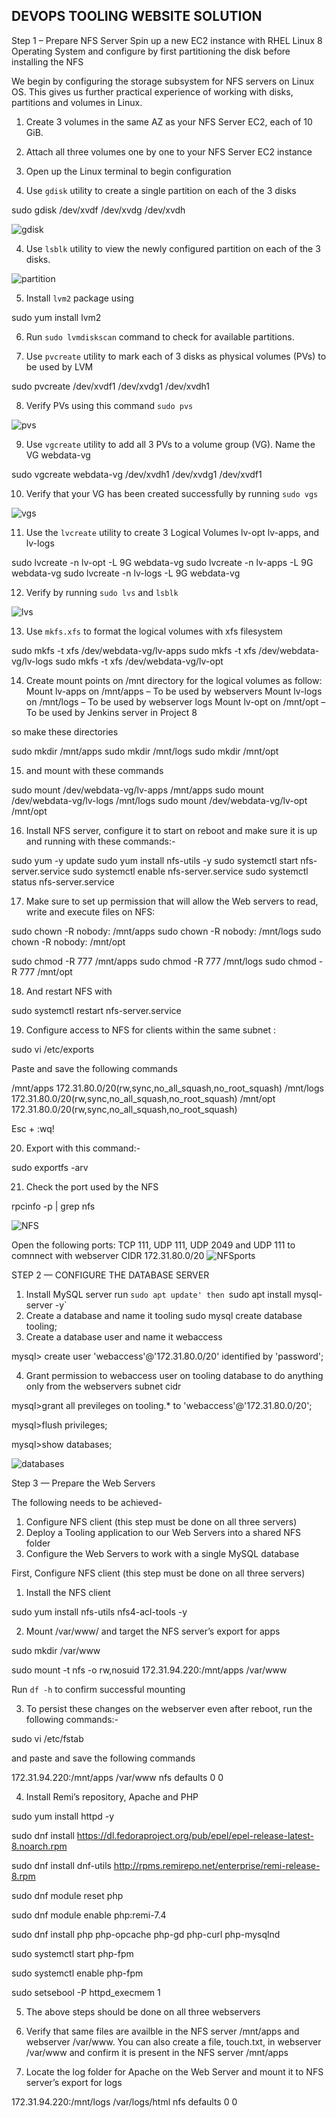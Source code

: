 ## DEVOPS TOOLING WEBSITE SOLUTION

Step 1 – Prepare NFS Server 
Spin up a new EC2 instance with RHEL Linux 8 Operating System and configure by first partitioning the disk before installing the NFS

We begin by configuring the storage subsystem for NFS servers on Linux OS. This gives us further  practical experience of working with disks, partitions and volumes in Linux.

1.  Create 3 volumes in the same AZ as your NFS Server EC2, each of 10 GiB.

2. Attach all three volumes one by one to your NFS Server EC2 instance

3. Open up the Linux terminal to begin configuration

4.  Use `gdisk` utility to create a single partition on each of the 3 disks

sudo gdisk /dev/xvdf /dev/xvdg /dev/xvdh

![gdisk](gdiskpartition.png)

4.  Use `lsblk` utility to view the newly configured partition on each of the 3 disks.

![partition](partitioneddisk.png)


5.  Install `lvm2` package using 

sudo yum install lvm2

6.  Run `sudo lvmdiskscan` command to check for available partitions.

7. Use `pvcreate` utility to mark each of 3 disks as physical volumes (PVs) to be used by LVM

sudo pvcreate /dev/xvdf1 /dev/xvdg1 /dev/xvdh1

8. Verify PVs using this command `sudo pvs` 

![pvs](pvs.png)

9. Use `vgcreate` utility to add all 3 PVs to a volume group (VG). Name the VG webdata-vg

sudo vgcreate webdata-vg /dev/xvdh1 /dev/xvdg1 /dev/xvdf1

10. Verify that your VG has been created successfully by running `sudo vgs`

![vgs](vgs.png)

11. Use the `lvcreate` utility to create 3 Logical Volumes lv-opt lv-apps, and lv-logs

sudo lvcreate -n lv-opt -L 9G webdata-vg
sudo lvcreate -n lv-apps -L 9G webdata-vg
sudo lvcreate -n lv-logs -L 9G webdata-vg

12. Verify by running `sudo lvs` and `lsblk`

![lvs](LVs.png)

13. Use `mkfs.xfs` to format the logical volumes with xfs filesystem

sudo mkfs -t xfs /dev/webdata-vg/lv-apps
sudo mkfs -t xfs /dev/webdata-vg/lv-logs
sudo mkfs -t xfs /dev/webdata-vg/lv-opt

14. Create mount points on /mnt directory for the logical volumes as follow:
Mount lv-apps on /mnt/apps – To be used by webservers
Mount lv-logs on /mnt/logs – To be used by webserver logs
Mount lv-opt on /mnt/opt – To be used by Jenkins server in Project 8

so make these directories

sudo mkdir /mnt/apps
sudo mkdir /mnt/logs
sudo mkdir /mnt/opt

15. and mount with these commands

sudo mount /dev/webdata-vg/lv-apps /mnt/apps
sudo mount /dev/webdata-vg/lv-logs /mnt/logs
sudo mount /dev/webdata-vg/lv-opt /mnt/opt

16. Install NFS server, configure it to start on reboot and make sure it is up and running with these commands:-

sudo yum -y update
sudo yum install nfs-utils -y
sudo systemctl start nfs-server.service
sudo systemctl enable nfs-server.service
sudo systemctl status nfs-server.service

17. Make sure to set up permission that will allow the Web servers to read, write and execute files on NFS:

sudo chown -R nobody: /mnt/apps
sudo chown -R nobody: /mnt/logs
sudo chown -R nobody: /mnt/opt

sudo chmod -R 777 /mnt/apps
sudo chmod -R 777 /mnt/logs
sudo chmod -R 777 /mnt/opt
 
 18. And restart NFS with 

sudo systemctl restart nfs-server.service

19. Configure access to NFS for clients within the same subnet :

sudo vi /etc/exports

Paste and save the following commands

/mnt/apps 172.31.80.0/20(rw,sync,no_all_squash,no_root_squash)
/mnt/logs 172.31.80.0/20(rw,sync,no_all_squash,no_root_squash)
/mnt/opt 172.31.80.0/20(rw,sync,no_all_squash,no_root_squash)

Esc + :wq!

20. Export with this command:-

sudo exportfs -arv

21. Check the port used by the NFS

rpcinfo -p | grep nfs

![NFS](NFSports.png)

 Open the following ports: TCP 111, UDP 111, UDP 2049 and UDP 111 to comnnect with webserver CIDR 172.31.80.0/20
![NFSports](NFSports.png)

STEP 2 — CONFIGURE THE DATABASE SERVER

1. Install MySQL server
 run `sudo apt update'
 then `sudo apt install mysql-server -y`
 2. Create a database and name it tooling
sudo mysql
create database tooling;
3. Create a database user and name it webaccess

mysql> create user 'webaccess'@'172.31.80.0/20' identified by 'password';

4. Grant permission to webaccess user on tooling database to do anything only from the webservers subnet cidr

mysql>grant all previleges on tooling.* to 'webaccess'@'172.31.80.0/20';

mysql>flush privileges;

mysql>show databases;

![databases](databases.png)

Step 3 — Prepare the Web Servers

The following needs to be achieved-
1. Configure NFS client (this step must be done on all three servers)
2. Deploy a Tooling application to our Web Servers into a shared NFS folder
3. Configure the Web Servers to work with a single MySQL database


First, Configure NFS client (this step must be done on all three servers)
1. Install the NFS client

sudo yum install nfs-utils nfs4-acl-tools -y

2. Mount /var/www/ and target the NFS server’s export for apps

sudo mkdir /var/www

sudo mount -t nfs -o rw,nosuid 172.31.94.220:/mnt/apps /var/www

Run `df -h` to confirm successful mounting

3. To persist these changes on the webserver even after reboot, run the following commands:-

sudo vi /etc/fstab

and paste and save the following commands

172.31.94.220:/mnt/apps /var/www nfs 
defaults 0 0

4. Install Remi’s repository, Apache and PHP

sudo yum install httpd -y

sudo dnf install https://dl.fedoraproject.org/pub/epel/epel-release-latest-8.noarch.rpm

sudo dnf install dnf-utils http://rpms.remirepo.net/enterprise/remi-release-8.rpm

sudo dnf module reset php

sudo dnf module enable php:remi-7.4

sudo dnf install php php-opcache php-gd php-curl php-mysqlnd

sudo systemctl start php-fpm

sudo systemctl enable php-fpm

sudo setsebool -P httpd_execmem 1

5. The above steps should be done on all three webservers

6. Verify that same files are availble in the NFS server /mnt/apps and webserver /var/www. You can also create a file, touch.txt, in webserver /var/www and confirm it is present in the NFS server /mnt/apps

7. Locate the log folder for Apache on the Web Server and mount it to NFS server’s export for logs

172.31.94.220:/mnt/logs /var/logs/html nfs defaults 0 0
